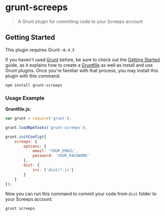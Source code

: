# grunt-screeps

> A Grunt plugin for commiting code to your Screeps account

## Getting Started
This plugin requires Grunt `~0.4.5`

If you haven't used [Grunt](http://gruntjs.com/) before, be sure to check out the [Getting Started](http://gruntjs.com/getting-started) guide, as it explains how to create a [Gruntfile](http://gruntjs.com/sample-gruntfile) as well as install and use Grunt plugins. Once you're familiar with that process, you may install this plugin with this command:

```shell
npm install grunt-screeps 
```

### Usage Example

**Gruntfile.js:**
```js
var grunt = require('grunt');

grunt.loadNpmTasks('grunt-screeps');

grunt.initConfig({
    screeps: {
        options: {
            email: 'YOUR_EMAIL',
            password: 'YOUR_PASSWORD'
        },
        dist: {
            src: ['dist/*.js']
        }
    }
});
```

Now you can run this command to commit your code from `dist` folder to your Screeps account:
```
grunt screeps
```
